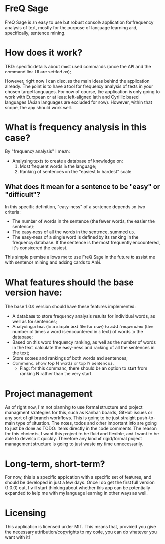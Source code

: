 # FreQ Sage

FreQ Sage is an easy to use but robust console application for frequency analysis of text, mostly for the purpose of language learning and, specifically, sentence mining.

# How does it work?

TBD: specific details about most used commands (once the API and the command line UI are settled on);

However, right now I can discuss the main ideas behind the application already.
The point is to have a tool for frequency analysis of texts in your chosen target languages. For now of course, the application is only going to work with European or at least left-aligned latin and Cyrillic based languages (Asian languages are excluded for now). However, within that scope, the app should work well.

# What is frequency analysis in this case?

By "frequency analysis" I mean:
- Analysing texts to create a database of knowledge on:
  1. Most frequent words in the language;
  2. Ranking of sentences on the "easiest to hardest" scale.

## What does it mean for a sentence to be "easy" or "difficult"?

In this specific definition, "easy-ness" of a sentence depends on two criteria:
- The number of words in the sentence (the fewer words, the easier the sentence);
- The easy-ness of all the words in the sentence, summed up.
- The easy-ness of a single word is defined by its ranking in the frequency database. If the sentence is the most frequently encountered, it's considered the easiest.

This simple premise allows me to use FreQ Sage in the future to assist me with sentence mining and adding cards to Anki.

# What features should the base version have:

The base 1.0.0 version should have these features implemented:
- A database to store frequency analysis results for individual words, as well as for sentences;
- Analysing a text (in a simple text file for now) to add frequencies (the number of times a word is encountered in a text) of words to the database;
- Based on this word frequency ranking, as well as the number of words in the text, calculate the easy-ness and ranking of all the sentences in the text;
- Store scores and rankings of both words and sentences;
- Command: show top N words or top N sentences;
  - Flag: for this command, there should be an option to start from ranking N rather than the very start.

# Project management

As of right now, I'm not planning to use formal structure and project managment strategies for this, such as Kanban boards, GitHub issues or any sort of git branch workflows. This is going to be just straight push-to-main type of situation. The notes, todos and other important info are going to just be done as TODO: items directly in the code comments. The reason for this choice is, I want this project to be fluid and flexible, and I want to be able to develop it quickly. Therefore any kind of rigid/formal project management structure is going to just waste my time unnecessarily.

# Long-term, short-term?

For now, this is a specific application with a specific set of features, and should be developed in just a few days. Once I do get the first full version (1.0.0) out, I will start thinking about whether this app can be potentially expanded to help me with my language learning in other ways as well.

# Licensing

This application is licensed under MIT. This means that, provided you give the necessary attribution/copyrights to my code, you can do whatever you want with it!
